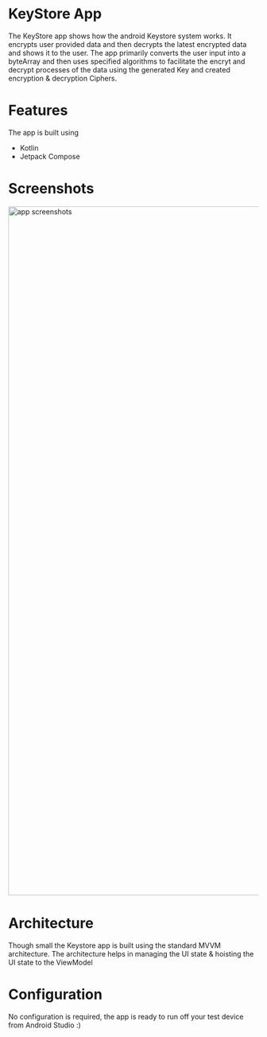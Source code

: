 # KeyStore App

The KeyStore app shows how the android Keystore system works. It encrypts user provided data and then decrypts the latest encrypted data and shows it to the user. 
The app primarily converts the user input into a byteArray and then uses specified algorithms to facilitate the encryt and decrypt processes of the data using the generated Key and created encryption & decryption Ciphers. 

# Features

The app is built using   
* Kotlin
* Jetpack Compose

# Screenshots

<img width="1384" alt="app screenshots" src="https://user-images.githubusercontent.com/33720666/226583404-06261051-4a89-4472-b297-13626357fc61.png">

# Architecture 

Though small the Keystore app is built using the standard MVVM architecture. The architecture helps in managing the UI state & hoisting the UI state to the ViewModel

# Configuration 

No configuration is required, the app is ready to run off your test device from Android Studio :)
